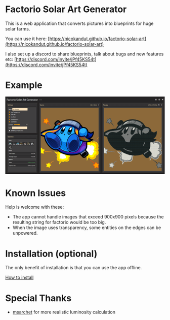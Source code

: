 # Factorio Solar Art Generator

This is a web application that converts pictures into blueprints for huge solar farms.

You can use it here: [https://nicokandut.github.io/factorio-solar-art](https://nicokandut.github.io/factorio-solar-art)

I also set up a discord to share blueprints, talk about bugs and new features etc: [https://discord.com/invite/jPf45KS54t](https://discord.com/invite/jPf45KS54t)

# Example

![example](./.github/example.png)

# Known Issues

Help is welcome with these:

- The app cannot handle images that exceed 900x900 pixels because the resulting string for factorio would be too big.
- When the image uses transparency, some entities on the edges can be unpowered.

# Installation (optional)

The only benefit of installation is that you can use the app offline.

[How to install](https://support.google.com/chrome/answer/9658361?hl=en&co=GENIE.Platform%3DDesktop)

# Special Thanks

- [msarchet](https://github.com/msarchet) for more realistic luminosity calculation
